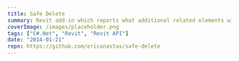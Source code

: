 ```yaml
---
title: Safe Delete
summary: Revit add-in which reports what additional related elements will be deleted when the selected elements are deleted
coverImage: /images/placeholder.png
tags: ["C#.Net", "Revit", "Revit API"]
date: "2014-01-21"
repo: https://github.com/ericanastas/safe-delete
---
```

